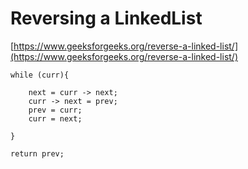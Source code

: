 # Reversing a LinkedList

[https://www.geeksforgeeks.org/reverse-a-linked-list/](https://www.geeksforgeeks.org/reverse-a-linked-list/)

```text
while (curr){

    next = curr -> next;
    curr -> next = prev;
    prev = curr;
    curr = next;

}

return prev;
```


